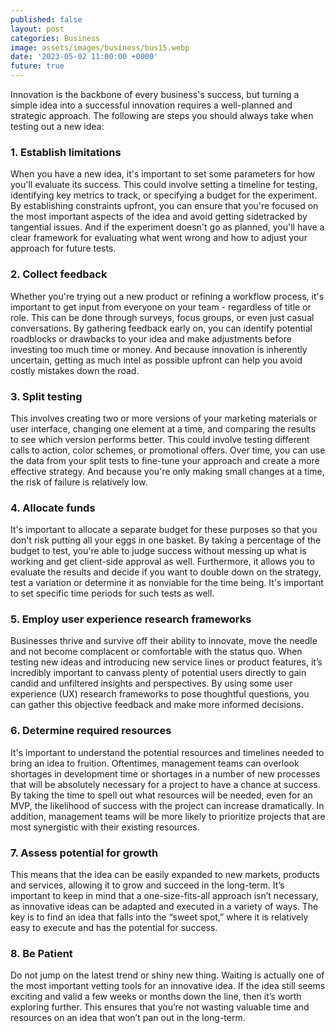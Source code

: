 ```yaml
---
published: false
layout: post
categories: Business
image: assets/images/business/bus15.webp
date: '2023-05-02 11:00:00 +0000'
future: true
---
```


Innovation is the backbone of every business's success, but turning a simple idea into a successful innovation requires a well-planned and strategic approach. The following are steps you should always take when testing out a new idea:

### 1.	Establish limitations
When you have a new idea, it's important to set some parameters for how you'll evaluate its success. This could involve setting a timeline for testing, identifying key metrics to track, or specifying a budget for the experiment. By establishing constraints upfront, you can ensure that you're focused on the most important aspects of the idea and avoid getting sidetracked by tangential issues. And if the experiment doesn't go as planned, you'll have a clear framework for evaluating what went wrong and how to adjust your approach for future tests.

### 2.	Collect feedback
Whether you're trying out a new product or refining a workflow process, it's important to get input from everyone on your team - regardless of title or role. This can be done through surveys, focus groups, or even just casual conversations. By gathering feedback early on, you can identify potential roadblocks or drawbacks to your idea and make adjustments before investing too much time or money. And because innovation is inherently uncertain, getting as much intel as possible upfront can help you avoid costly mistakes down the road.

### 3.	Split testing 
This involves creating two or more versions of your marketing materials or user interface, changing one element at a time, and comparing the results to see which version performs better. This could involve testing different calls to action, color schemes, or promotional offers. Over time, you can use the data from your split tests to fine-tune your approach and create a more effective strategy. And because you're only making small changes at a time, the risk of failure is relatively low.

### 4.	Allocate funds
It's important to allocate a separate budget for these purposes so that you don't risk putting all your eggs in one basket. By taking a percentage of the budget to test, you're able to judge success without messing up what is working and get client-side approval as well. Furthermore, it allows you to evaluate the results and decide if you want to double down on the strategy, test a variation or determine it as nonviable for the time being. It's important to set specific time periods for such tests as well.

### 5.	Employ user experience research frameworks
Businesses thrive and survive off their ability to innovate, move the needle and not become complacent or comfortable with the status quo. When testing new ideas and introducing new service lines or product features, it’s incredibly important to canvass plenty of potential users directly to gain candid and unfiltered insights and perspectives. By using some user experience (UX) research frameworks to pose thoughtful questions, you can gather this objective feedback and make more informed decisions.

### 6.	Determine required resources
It's important to understand the potential resources and timelines needed to bring an idea to fruition. Oftentimes, management teams can overlook shortages in development time or shortages in a number of new processes that will be absolutely necessary for a project to have a chance at success. By taking the time to spell out what resources will be needed, even for an MVP, the likelihood of success with the project can increase dramatically. In addition, management teams will be more likely to prioritize projects that are most synergistic with their existing resources.
### 7.	Assess potential for growth
This means that the idea can be easily expanded to new markets, products and services, allowing it to grow and succeed in the long-term. It’s important to keep in mind that a one-size-fits-all approach isn’t necessary, as innovative ideas can be adapted and executed in a variety of ways. The key is to find an idea that falls into the “sweet spot,” where it is relatively easy to execute and has the potential for success.
### 8.	Be Patient
Do not jump on the latest trend or shiny new thing. Waiting is actually one of the most important vetting tools for an innovative idea. If the idea still seems exciting and valid a few weeks or months down the line, then it’s worth exploring further. This ensures that you’re not wasting valuable time and resources on an idea that won’t pan out in the long-term.
